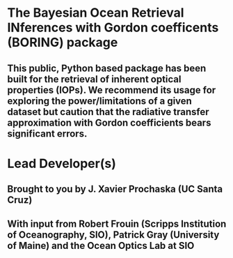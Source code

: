 # The Bayesian Ocean Retrieval INferences with Gordon coefficents (BORING) package 

## This public, Python based package has been built for the retrieval of inherent optical properties (IOPs).  We recommend its usage for exploring the power/limitations of a given dataset but caution that the radiative transfer approximation with Gordon coefficients bears significant errors.

# Lead Developer(s)

## Brought to you by J. Xavier Prochaska (UC Santa Cruz) 
## With input from Robert Frouin (Scripps Institution of Oceanography, SIO), Patrick Gray (University of Maine) and the Ocean Optics Lab at SIO